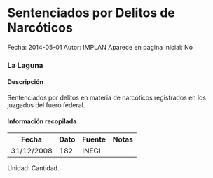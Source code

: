 Sentenciados por Delitos de Narcóticos
=====

Fecha: 2014-05-01
Autor: IMPLAN
Aparece en pagina inicial: No

### La Laguna

#### Descripción

Sentenciados por delitos en materia de narcóticos registrados en los juzgados del fuero federal.

#### Información recopilada

<table class="table table-hover table-bordered matriz">
  <tr><th>Fecha</th><th>Dato</th><th>Fuente</th><th>Notas</th></tr>
  <tr><td class="centrado">31/12/2008</td><td class="derecha">182</td><td>INEGI</td><td></td></tr>
</table>

Unidad: Cantidad.
